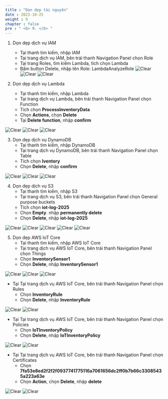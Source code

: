```yaml
---
title : "Dọn dẹp tài nguyên"
date : 2023-10-25 
weight : 9 
chapter : false
pre : " <b> 9. </b> "
---
```


1. Dọn dẹp dịch vụ IAM

    + Tại thanh tìm kiếm, nhập IAM
    + Tại trang dịch vụ IAM, bên trái thanh Navigation Panel chọn Role
    + Tại trang Roles, tìm kiếm Lambda, tích chọn Lambda
    + Bấm button Delete, nhập tên Role: LambdaAnalyzeRole
![Clear](/images/8.Clear/clearIAM.jpg)
![Clear](/images/8.Clear/clearIAM1.jpg)
![Clear](/images/8.Clear/clearIAM2.jpg)

2. Dọn dẹp dịch vụ Lambda
    
    + Tại thanh tìm kiếm, nhập Lambda
    + Tại trang dịch vụ Lambda, bên trái thanh Navigation Panel chọn Function
    + Tích chọn **ProcessInventoryData**
    + Chọn **Actions**, chọn **Delete**
    + Tại **Delete function**, nhập **confirm**

![Clear](/images/8.Clear/clearlambda.jpg)
![Clear](/images/8.Clear/clearlambda1.jpg)
![Clear](/images/8.Clear/clearlambda2.jpg)

3. Dọn dẹp dịch vụ DynamoDB
    + Tại thanh tìm kiếm, nhập DynamoDB
    + Tại trang dịch vụ DynamoDB, bên trái thanh Navigation Panel chọn Table
    + Tích chọn **Iventory**
    + Chọn **Delete**, nhập **confirm**

![Clear](/images/8.Clear/cleardb.jpg)
![Clear](/images/8.Clear/cleardb1.jpg)
![Clear](/images/8.Clear/cleardb2.jpg)

4. Dọn dẹp dịch vụ S3
    + Tại thanh tìm kiếm, nhập S3
    + Tại trang dịch vụ S3, bên trái thanh Navigation Panel chọn General purpose buckets
    + Tích chọn **iot-log-2025**
    + Chọn **Empty**. nhập **permanently delete**
    + Chọn **Delete**, nhập **iot-log-2025**

![Clear](/images/8.Clear/clears3.jpg)
![Clear](/images/8.Clear/clears3_1.jpg)
![Clear](/images/8.Clear/clears3_2.jpg)
![Clear](/images/8.Clear/clears3_3.jpg)
![Clear](/images/8.Clear/clears3_4.jpg)

5. Dọn dẹp AWS IoT Core
    + Tại thanh tìm kiếm, nhập AWS IoT Core
    + Tại trang dịch vụ AWS IoT Core, bên trái thanh Navigation Panel chọn Things
    + Chọn **InventorySensor1**
    + Chọn **Delete**, nhập **InventorySensor1**

![Clear](/images/8.Clear/clearIoT.jpg)
![Clear](/images/8.Clear/clearIoT2.jpg)
![Clear](/images/8.Clear/clearIoT3.jpg)

+ Tại Tại trang dịch vụ AWS IoT Core, bên trái thanh Navigation Panel chọn Rules
    + Chọn **InventoryRule**
    + Chọn **Delete**, nhập **InventoryRule**
    
![Clear](/images/8.Clear/clearIoT4.jpg)
![Clear](/images/8.Clear/clearIoT5.jpg)

+ Tại Tại trang dịch vụ AWS IoT Core, bên trái thanh Navigation Panel chọn Policies
    + Chọn **IoTInventoryPolicy**
    + Chọn **Delete**, nhập **IoTInventoryPolicy**

![Clear](/images/8.Clear/clearIoT6.jpg)
![Clear](/images/8.Clear/clearIoT7.jpg)

+ Tại Tại trang dịch vụ AWS IoT Core, bên trái thanh Navigation Panel chọn Certificates
    + Chọn **7fa53e8ed2f2f2f0937741775116a7061656dc2ff0b7b66c33085435a223a63e**
    + Chọn **Action**, chọn **Delete**, nhập **delete**

![Clear](/images/8.Clear/clearIoT8.jpg)
![Clear](/images/8.Clear/clearIoT9.jpg)
